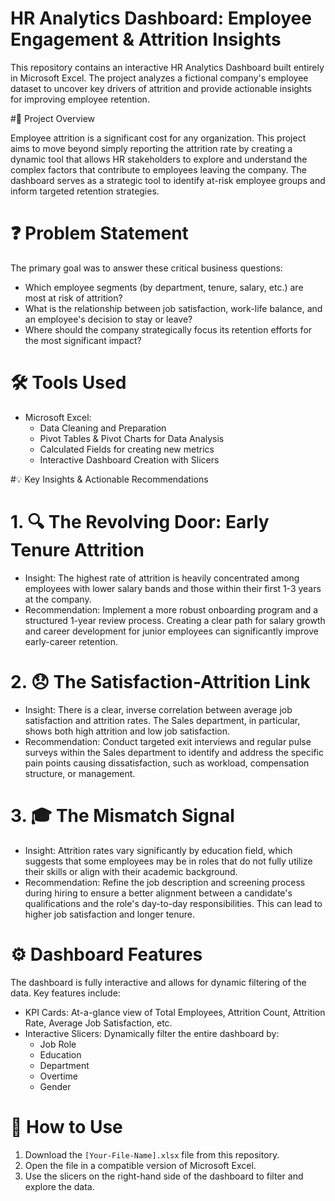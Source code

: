 # HR Analytics Dashboard: Employee Engagement & Attrition Insights

This repository contains an interactive HR Analytics Dashboard built entirely in Microsoft Excel. The project analyzes a fictional company's employee dataset to uncover key drivers of attrition and provide actionable insights for improving employee retention.


#📝 Project Overview

Employee attrition is a significant cost for any organization. This project aims to move beyond simply reporting the attrition rate by creating a dynamic tool that allows HR stakeholders to explore and understand the complex factors that contribute to employees leaving the company. The dashboard serves as a strategic tool to identify at-risk employee groups and inform targeted retention strategies.

# ❓ Problem Statement

The primary goal was to answer these critical business questions:
* Which employee segments (by department, tenure, salary, etc.) are most at risk of attrition?
* What is the relationship between job satisfaction, work-life balance, and an employee's decision to stay or leave?
* Where should the company strategically focus its retention efforts for the most significant impact?

# 🛠️ Tools Used

* Microsoft Excel:
    * Data Cleaning and Preparation
    * Pivot Tables & Pivot Charts for Data Analysis
    * Calculated Fields for creating new metrics
    * Interactive Dashboard Creation with Slicers

#💡 Key Insights & Actionable Recommendations

# 1. 🔍 The Revolving Door: Early Tenure Attrition
* Insight: The highest rate of attrition is heavily concentrated among employees with lower salary bands and those within their first 1-3 years at the company.
* Recommendation: Implement a more robust onboarding program and a structured 1-year review process. Creating a clear path for salary growth and career development for junior employees can significantly improve early-career retention.

# 2. 😞 The Satisfaction-Attrition Link
* Insight: There is a clear, inverse correlation between average job satisfaction and attrition rates. The Sales department, in particular, shows both high attrition and low job satisfaction.
* Recommendation: Conduct targeted exit interviews and regular pulse surveys within the Sales department to identify and address the specific pain points causing dissatisfaction, such as workload, compensation structure, or management.

# 3. 🎓 The Mismatch Signal
* Insight: Attrition rates vary significantly by education field, which suggests that some employees may be in roles that do not fully utilize their skills or align with their academic background.
* Recommendation: Refine the job description and screening process during hiring to ensure a better alignment between a candidate's qualifications and the role's day-to-day responsibilities. This can lead to higher job satisfaction and longer tenure.

# ⚙️ Dashboard Features

The dashboard is fully interactive and allows for dynamic filtering of the data. Key features include:
* KPI Cards: At-a-glance view of Total Employees, Attrition Count, Attrition Rate, Average Job Satisfaction, etc.
* Interactive Slicers: Dynamically filter the entire dashboard by:
    * Job Role
    * Education
    * Department
    * Overtime
    * Gender

# 🚀 How to Use

1.  Download the `[Your-File-Name].xlsx` file from this repository.
2.  Open the file in a compatible version of Microsoft Excel.
3.  Use the slicers on the right-hand side of the dashboard to filter and explore the data.

